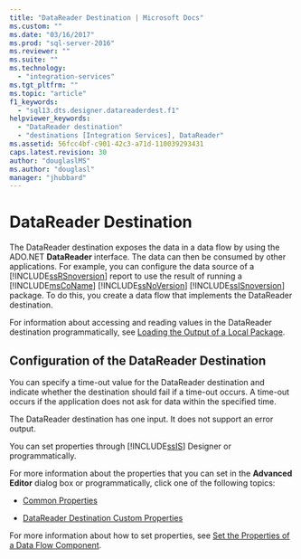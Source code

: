 ```yaml
---
title: "DataReader Destination | Microsoft Docs"
ms.custom: ""
ms.date: "03/16/2017"
ms.prod: "sql-server-2016"
ms.reviewer: ""
ms.suite: ""
ms.technology: 
  - "integration-services"
ms.tgt_pltfrm: ""
ms.topic: "article"
f1_keywords: 
  - "sql13.dts.designer.datareaderdest.f1"
helpviewer_keywords: 
  - "DataReader destination"
  - "destinations [Integration Services], DataReader"
ms.assetid: 56fcc4bf-c901-42c3-a71d-110039293431
caps.latest.revision: 30
author: "douglaslMS"
ms.author: "douglasl"
manager: "jhubbard"
---
```

# DataReader Destination
  The DataReader destination exposes the data in a data flow by using the ADO.NET **DataReader** interface. The data can then be consumed by other applications. For example, you can configure the data source of a [!INCLUDE[ssRSnoversion](../../includes/ssrsnoversion-md.md)] report to use the result of running a [!INCLUDE[msCoName](../../includes/msconame-md.md)] [!INCLUDE[ssNoVersion](../../includes/ssnoversion-md.md)] [!INCLUDE[ssISnoversion](../../includes/ssisnoversion-md.md)] package. To do this, you create a data flow that implements the DataReader destination.  
  
 For information about accessing and reading values in the DataReader destination programmatically, see [Loading the Output of a Local Package](../../integration-services/run-manage-packages-programmatically/loading-the-output-of-a-local-package.md).  
  
## Configuration of the DataReader Destination  
 You can specify a time-out value for the DataReader destination and indicate whether the destination should fail if a time-out occurs. A time-out occurs if the application does not ask for data within the specified time.  
  
 The DataReader destination has one input. It does not support an error output.  
  
 You can set properties through [!INCLUDE[ssIS](../../includes/ssis-md.md)] Designer or programmatically.  
  
 For more information about the properties that you can set in the **Advanced Editor** dialog box or programmatically, click one of the following topics:  
  
-   [Common Properties](http://msdn.microsoft.com/library/51973502-5cc6-4125-9fce-e60fa1b7b796)  
  
-   [DataReader Destination Custom Properties](../../integration-services/data-flow/datareader-destination-custom-properties.md)  
  
 For more information about how to set properties, see [Set the Properties of a Data Flow Component](../../integration-services/data-flow/set-the-properties-of-a-data-flow-component.md).  
  
  